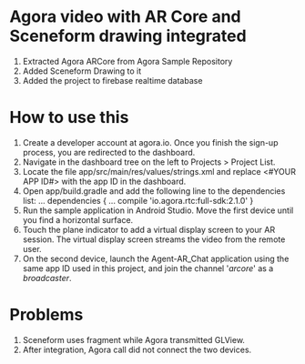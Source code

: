 # Agora video with AR Core and Sceneform drawing integrated

1. Extracted Agora ARCore from Agora Sample Repository
2. Added Sceneform Drawing to it
3. Added the project to firebase realtime database

# How to use this

1. Create a developer account at agora.io. Once you finish the sign-up process, you are redirected to the dashboard.
2. Navigate in the dashboard tree on the left to Projects > Project List.
3. Locate the file app/src/main/res/values/strings.xml and replace <#YOUR APP ID#> with the app ID in the dashboard.
4. Open app/build.gradle and add the following line to the dependencies list:
      ...
      dependencies {
          ...
          compile 'io.agora.rtc:full-sdk:2.1.0' 
      }
5. Run the sample application in Android Studio. Move the first device until you find a horizontal surface.
6. Touch the plane indicator to add a virtual display screen to your AR session. The virtual display screen streams the video from the remote user.
7. On the second device, launch the Agent-AR_Chat application using the same app ID used in this project, and join the channel '*arcore*' as a *broadcaster*.

# Problems

1. Sceneform uses fragment while Agora transmitted GLView.
2. After integration, Agora call did not connect the two devices.
